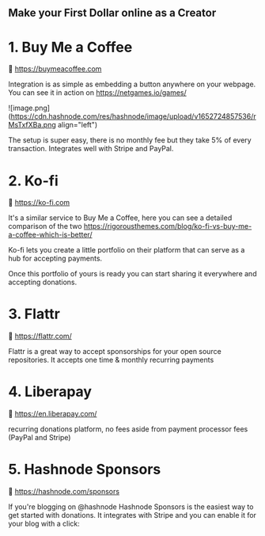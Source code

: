 ## Make your First Dollar online as a Creator

# 1. Buy Me a Coffee

🔗 https://buymeacoffee.com

Integration is as simple as embedding a button anywhere on your webpage.
You can see it in action on https://netgames.io/games/

![image.png](https://cdn.hashnode.com/res/hashnode/image/upload/v1652724857536/rMsTxfXBa.png align="left")

The setup is super easy, there is no monthly fee but they take 5% of every transaction.
Integrates well with Stripe and PayPal.

# 2. Ko-fi

🔗 https://ko-fi.com

It's a similar service to Buy Me a Coffee, here you can see a detailed comparison of the two https://rigorousthemes.com/blog/ko-fi-vs-buy-me-a-coffee-which-is-better/

Ko-fi lets you create a little portfolio on their platform that can serve as a hub for accepting payments.

Once this portfolio of yours is ready you can start sharing it everywhere and accepting donations.

# 3. Flattr

🔗 https://flattr.com/

Flattr is a great way to accept sponsorships for your open source repositories. It accepts one time & monthly recurring payments 

# 4. Liberapay

🔗 https://en.liberapay.com/

recurring donations platform, no fees aside from payment processor fees (PayPal and Stripe)

# 5. Hashnode Sponsors

🔗 https://hashnode.com/sponsors

If you're blogging on @hashnode Hashnode Sponsors is the easiest way to get started with donations. It integrates with Stripe and you can enable it for your blog with a click: